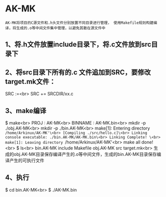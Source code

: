 # AK-MK
    AK-MK将项目的C源文件和.h头文件分别放置不同目录进行管理， 使用Makefile规则构建编译，将生成的.o等中间文件集中管理，以避免其散在源文件中

## 1、将.h文件放置include目录下，将.c文件放到src目录下
## 2、将src目录下所有的.c 文件追加到SRC，要修改target.mk文件：
SRC :=\<br>
SRC += SRCDIR/xx.c

## 3、make编译
$ make\<br> 
PROJ    : AK-MK\<br>
BINNAME : AK-MK.bin\<br>
mkdir -p ./obj.AK-MK\<br>
mkdir -p ./bin.AK-MK\<br>
make[1]: Entering directory `/home/Arkinux/AK-MK'\<br>
[Compiling ./src/hello.c]\<br>
Linking console executable: ./bin.AK-MK/AK-MK.bin\<br>
 Linking Complete! \<br>
make[1]: Leaving directory `/home/Arkinux/AK-MK'\<br>
 make all done! \<br>
$ ls\<br>
bin.AK-MK  include  Makefile  obj.AK-MK  src  target.mk\<br>
生成的obj.AK-MK目录保存编译产生的.o等中间文件，生成的bin.AK-MK目录保存编译产生的可执行文件

## 4、执行
$ cd bin.AK-MK\<br>
$ ./AK-MK.bin 
